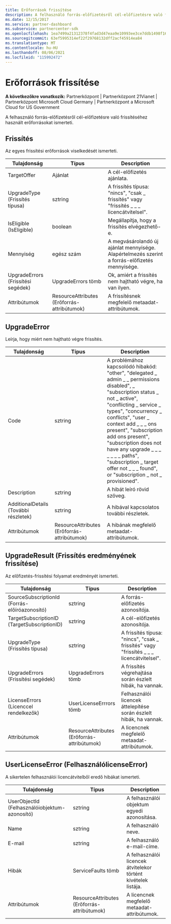 ```yaml
---
title: Erőforrások frissítése
description: A felhasználó forrás-előfizetésről cél-előfizetésre való frissítéséhez használt erőforrásokat ismerteti.
ms.date: 12/15/2017
ms.service: partner-dashboard
ms.subservice: partnercenter-sdk
ms.openlocfilehash: 1ea7499a21312378f4fad3d47eaa9e10993ee3ce7ddb1498f161fac16e09b8a5
ms.sourcegitcommit: 63ef5995314ef22f29768132dff2acf45914ea84
ms.translationtype: MT
ms.contentlocale: hu-HU
ms.lasthandoff: 08/06/2021
ms.locfileid: "115992472"
---
```

# <a name="upgrade-resources"></a>Erőforrások frissítése

**A következőkre vonatkozik:** Partnerközpont | Partnerközpont 21Vianet | Partnerközpont Microsoft Cloud Germany | Partnerközpont a Microsoft Cloud for US Government

A felhasználó forrás-előfizetésről cél-előfizetésre való frissítéséhez használt erőforrásokat ismerteti.

## <a name="upgrade"></a>Frissítés

Az egyes frissítési erőforrások viselkedését ismerteti.

| Tulajdonság      | Típus                   | Description                                                                                  |
|---------------|------------------------|----------------------------------------------------------------------------------------------|
| TargetOffer   | Ajánlat                  | A cél-előfizetés ajánlata.                                                        |
| UpgradeType (Frissítés típusa)   | sztring                 | A frissítés típusa: "nincs", "csak \_ frissítés" vagy "frissítés \_ \_ \_ licencátvitelsel".         |
| IsEligible (IsEligible)    | boolean                | Megállapítja, hogy a frissítés elvégezhető-e.                                                  |
| Mennyiség      | egész szám                | A megvásárolandó új ajánlat mennyisége. Alapértelmezés szerint a forrás-előfizetés mennyisége. |
| UpgradeErrors (Frissítési segédek) | UpgradeErrors tömb | Ok, amiért a frissítés nem hajtható végre, ha van ilyen.                                      |
| Attribútumok    | ResourceAttributes (Erőforrás-attribútumok)     | A frissítésnek megfelelő metaadat-attribútumok.                                        |

## <a name="upgradeerror"></a>UpgradeError

Leírja, hogy miért nem hajtható végre frissítés.

| Tulajdonság          | Típus               | Description                                                                                                                                                                                                                                                                                                                                                                                     |
|-------------------|--------------------|-------------------------------------------------------------------------------------------------------------------------------------------------------------------------------------------------------------------------------------------------------------------------------------------------------------------------------------------------------------------------------------------------|
| Code              | sztring             | A problémához kapcsolódó hibakód: "other", "delegated \_ admin \_ \_ permissions disabled", \_ "subscription status \_ not \_ active", "conflicting \_ service \_ types", "concurrency \_ conflicts", "user \_ context add \_ \_ \_ ons present", "subscription add ons present", "subscription does not have any upgrade \_ \_ \_ \_ \_ \_ \_ paths", "subscription \_ target offer not \_ \_ \_ found", or "subscription \_ not \_ provisioned". |
| Description       | sztring             | A hibát leíró rövid szöveg.                                                                                                                                                                                                                                                                                                                                                             |
| AdditionalDetails (További részletek) | sztring             | A hibával kapcsolatos további részletek.                                                                                                                                                                                                                                                                                                                                                         |
| Attribútumok        | ResourceAttributes (Erőforrás-attribútumok) | A hibának megfelelő metaadat-attribútumok.                                                                                                                                                                                                                                                                                                                                             |

## <a name="upgraderesult"></a>UpgradeResult (Frissítés eredményének frissítése)

Az előfizetés-frissítési folyamat eredményét ismerteti.

| Tulajdonság             | Típus                        | Description                                                                          |
|----------------------|-----------------------------|--------------------------------------------------------------------------------------|
| SourceSubscriptionId (Forrás-előíróazonosító) | sztring                      | A forrás-előfizetés azonosítója.                                           |
| TargetSubscriptionID (TargetSubscriptionID) | sztring                      | A cél-előfizetés azonosítója.                                           |
| UpgradeType (Frissítés típusa)          | sztring                      | A frissítés típusa: "nincs", "csak \_ frissítés" vagy "frissítés \_ \_ \_ licencátvitelsel". |
| UpgradeErrors (Frissítési segédek)        | UpgradeErrors tömb      | A frissítés végrehajtása során észlelt hibák, ha vannak.           |
| LicenseErrors (Licenccel rendelkezők)        | UserLicenseErrrors tömb | Felhasználói licencek áttelepítése során észlelt hibák, ha vannak.          |
| Attribútumok           | ResourceAttributes (Erőforrás-attribútumok)          | A licencnek megfelelő metaadat-attribútumok.                                |

## <a name="userlicenseerror"></a>UserLicenseError (FelhasználólicenseError)

A sikertelen felhasználói licencátvitelből eredő hibákat ismerteti.

| Tulajdonság     | Típus                   | Description                                                               |
|--------------|------------------------|---------------------------------------------------------------------------|
| UserObjectId (Felhasználóiobjektum-azonosító) | sztring                 | A felhasználói objektum egyedi azonosítása.                                 |
| Name         | sztring                 | A felhasználó neve.                                                     |
| E-mail        | sztring                 | A felhasználó e-mail-címe.                                                    |
| Hibák       | ServiceFaults tömb | A felhasználói licencek átvitelekor történt kivételek listája. |
| Attribútumok   | ResourceAttributes (Erőforrás-attribútumok)     | A licencnek megfelelő metaadat-attribútumok.                     |

